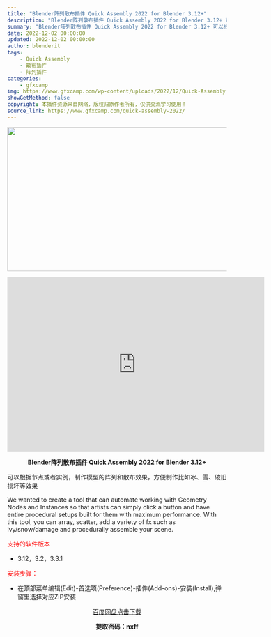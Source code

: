 ```yaml
---
title: "Blender阵列散布插件 Quick Assembly 2022 for Blender 3.12+"
description: "Blender阵列散布插件 Quick Assembly 2022 for Blender 3.12+ 可以根据节点或者实例，制作模型的阵列和散布效果，方便制作比如冰、雪、破旧损坏等效果 We wan..."
summary: "Blender阵列散布插件 Quick Assembly 2022 for Blender 3.12+ 可以根据节点或者实例，制作模型的阵列和散布效果，方便制作比如冰、雪、破旧损坏等效果 We wan..."
date: 2022-12-02 00:00:00
updated: 2022-12-02 00:00:00
author: blenderit
tags: 
    - Quick Assembly
    - 散布插件
    - 阵列插件
categories:
    - gfxcamp
img: https://www.gfxcamp.com/wp-content/uploads/2022/12/Quick-Assembly.jpg
showGetMethod: false
copyright: 本插件资源来自网络，版权归原作者所有，仅供交流学习使用！
source_link: https://www.gfxcamp.com/quick-assembly-2022/
---
```

<div><p><img decoding="async" class="aligncenter size-full wp-image-108631" src="https://www.gfxcamp.com/wp-content/uploads/2022/12/Quick-Assembly.jpg" data-src="https://www.gfxcamp.com/wp-content/uploads/2022/12/Quick-Assembly.jpg" alt="" width="590" height="331" data-srcset="https://www.gfxcamp.com/wp-content/uploads/2022/12/Quick-Assembly.jpg 590w, https://www.gfxcamp.com/wp-content/uploads/2022/12/Quick-Assembly-150x84.jpg 150w" data-sizes="(max-width: 590px) 100vw, 590px"></p><p style="text-align: center;"><iframe loading="lazy" src="https://player.youku.com/embed/XNTkyNTMxNDgwMA==" width="590" height="400" frameborder="0" allowfullscreen="allowfullscreen" data-mce-fragment="1"></iframe></p><p style="text-align: center;"><strong>Blender阵列散布插件 Quick Assembly 2022 for Blender 3.12+</strong></p><p>可以根据节点或者实例，制作模型的阵列和散布效果，方便制作比如冰、雪、破旧损坏等效果</p><p>We wanted to create a tool that can automate working with Geometry Nodes and Instances so that artists can simply click a button and have entire procedural setups built for them with maximum performance. With this tool, you can array, scatter, add a variety of fx such as ivy/snow/damage and procedurally assemble your scene.</p><p><span style="color: #ff0000;">支持的软件版本</span></p><ul>
<li>3.12，3.2，3.3.1</li>
</ul><p><span style="color: #ff0000;">安装步骤：</span></p><ul>
<li>在顶部菜单编辑(Edit)-首选项(Preference)-插件(Add-ons)-安装(Install),弹窗里选择对应ZIP安装</li>
</ul><p style="text-align: center;"><a class="maxbutton-3 maxbutton maxbutton-baidu" target="_blank" rel="noopener" href="https://pan.baidu.com/s/1-rn5wJ6UEJdupOE9EEKDNg?pwd=nxff"><span class="mb-text">百度网盘点击下载</span></a></p><p style="text-align: center;"><strong>提取密码：nxff</strong></p></div>